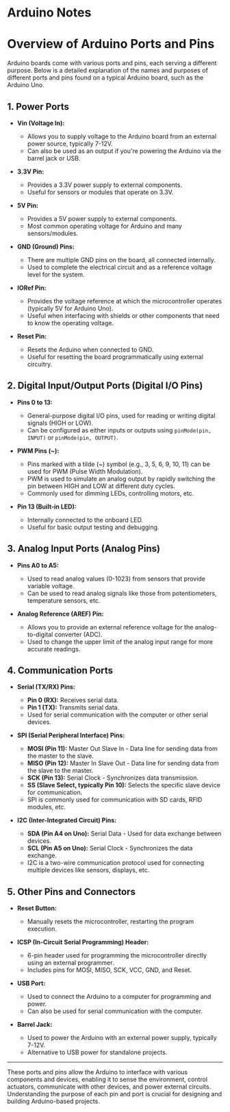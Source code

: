 # Arduino Notes

# Overview of Arduino Ports and Pins

Arduino boards come with various ports and pins, each serving a different purpose. Below is a detailed explanation of the names and purposes of different ports and pins found on a typical Arduino board, such as the Arduino Uno.

## 1. Power Ports

- **Vin (Voltage In):**
  - Allows you to supply voltage to the Arduino board from an external power source, typically 7-12V.
  - Can also be used as an output if you're powering the Arduino via the barrel jack or USB.

- **3.3V Pin:**
  - Provides a 3.3V power supply to external components.
  - Useful for sensors or modules that operate on 3.3V.

- **5V Pin:**
  - Provides a 5V power supply to external components.
  - Most common operating voltage for Arduino and many sensors/modules.

- **GND (Ground) Pins:**
  - There are multiple GND pins on the board, all connected internally.
  - Used to complete the electrical circuit and as a reference voltage level for the system.

- **IORef Pin:**
  - Provides the voltage reference at which the microcontroller operates (typically 5V for Arduino Uno).
  - Useful when interfacing with shields or other components that need to know the operating voltage.

- **Reset Pin:**
  - Resets the Arduino when connected to GND.
  - Useful for resetting the board programmatically using external circuitry.

## 2. Digital Input/Output Ports (Digital I/O Pins)

- **Pins 0 to 13:**
  - General-purpose digital I/O pins, used for reading or writing digital signals (HIGH or LOW).
  - Can be configured as either inputs or outputs using `pinMode(pin, INPUT)` or `pinMode(pin, OUTPUT)`.

- **PWM Pins (~):**
  - Pins marked with a tilde (~) symbol (e.g., 3, 5, 6, 9, 10, 11) can be used for PWM (Pulse Width Modulation).
  - PWM is used to simulate an analog output by rapidly switching the pin between HIGH and LOW at different duty cycles.
  - Commonly used for dimming LEDs, controlling motors, etc.

- **Pin 13 (Built-in LED):**
  - Internally connected to the onboard LED.
  - Useful for basic output testing and debugging.

## 3. Analog Input Ports (Analog Pins)

- **Pins A0 to A5:**
  - Used to read analog values (0-1023) from sensors that provide variable voltage.
  - Can be used to read analog signals like those from potentiometers, temperature sensors, etc.

- **Analog Reference (AREF) Pin:**
  - Allows you to provide an external reference voltage for the analog-to-digital converter (ADC).
  - Used to change the upper limit of the analog input range for more accurate readings.

## 4. Communication Ports

- **Serial (TX/RX) Pins:**
  - **Pin 0 (RX):** Receives serial data.
  - **Pin 1 (TX):** Transmits serial data.
  - Used for serial communication with the computer or other serial devices.

- **SPI (Serial Peripheral Interface) Pins:**
  - **MOSI (Pin 11):** Master Out Slave In - Data line for sending data from the master to the slave.
  - **MISO (Pin 12):** Master In Slave Out - Data line for sending data from the slave to the master.
  - **SCK (Pin 13):** Serial Clock - Synchronizes data transmission.
  - **SS (Slave Select, typically Pin 10):** Selects the specific slave device for communication.
  - SPI is commonly used for communication with SD cards, RFID modules, etc.

- **I2C (Inter-Integrated Circuit) Pins:**
  - **SDA (Pin A4 on Uno):** Serial Data - Used for data exchange between devices.
  - **SCL (Pin A5 on Uno):** Serial Clock - Synchronizes the data exchange.
  - I2C is a two-wire communication protocol used for connecting multiple devices like sensors, displays, etc.

## 5. Other Pins and Connectors

- **Reset Button:**
  - Manually resets the microcontroller, restarting the program execution.

- **ICSP (In-Circuit Serial Programming) Header:**
  - 6-pin header used for programming the microcontroller directly using an external programmer.
  - Includes pins for MOSI, MISO, SCK, VCC, GND, and Reset.

- **USB Port:**
  - Used to connect the Arduino to a computer for programming and power.
  - Can also be used for serial communication with the computer.

- **Barrel Jack:**
  - Used to power the Arduino with an external power supply, typically 7-12V.
  - Alternative to USB power for standalone projects.

---

These ports and pins allow the Arduino to interface with various components and devices, enabling it to sense the environment, control actuators, communicate with other devices, and power external circuits. Understanding the purpose of each pin and port is crucial for designing and building Arduino-based projects.
